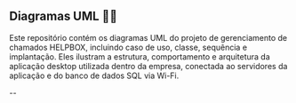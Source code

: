 ## Diagramas UML 📂💡

Este repositório contém os diagramas UML do projeto de gerenciamento de chamados HELPBOX, incluindo caso de uso, classe, sequência e implantação. Eles ilustram a estrutura, comportamento e arquitetura da aplicação desktop utilizada dentro da empresa, conectada ao servidores da aplicação e do banco de dados SQL via Wi-Fi. 
  
--
